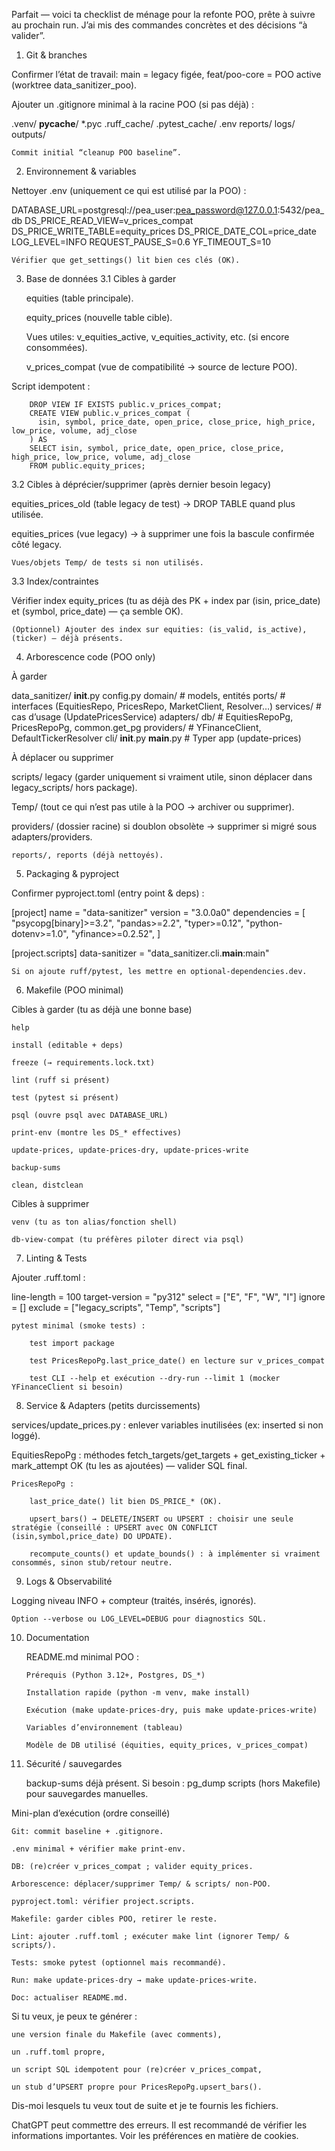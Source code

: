 
Parfait — voici ta checklist de ménage pour la refonte POO, prête à suivre au prochain run. J’ai mis des commandes concrètes et des décisions “à valider”.
1) Git & branches

Confirmer l’état de travail: main = legacy figée, feat/poo-core = POO active (worktree data_sanitizer_poo).

Ajouter un .gitignore minimal à la racine POO (si pas déjà) :

.venv/
__pycache__/
*.pyc
.ruff_cache/
.pytest_cache/
.env
reports/
logs/
outputs/

    Commit initial “cleanup POO baseline”.

2) Environnement & variables

Nettoyer .env (uniquement ce qui est utilisé par la POO) :

DATABASE_URL=postgresql://pea_user:pea_password@127.0.0.1:5432/pea_db
DS_PRICE_READ_VIEW=v_prices_compat
DS_PRICE_WRITE_TABLE=equity_prices
DS_PRICE_DATE_COL=price_date
LOG_LEVEL=INFO
REQUEST_PAUSE_S=0.6
YF_TIMEOUT_S=10

    Vérifier que get_settings() lit bien ces clés (OK).

3) Base de données
3.1 Cibles à garder

    equities (table principale).

    equity_prices (nouvelle table cible).

    Vues utiles: v_equities_active, v_equities_activity, etc. (si encore consommées).

    v_prices_compat (vue de compatibilité → source de lecture POO).

Script idempotent :

        DROP VIEW IF EXISTS public.v_prices_compat;
        CREATE VIEW public.v_prices_compat (
          isin, symbol, price_date, open_price, close_price, high_price, low_price, volume, adj_close
        ) AS
        SELECT isin, symbol, price_date, open_price, close_price, high_price, low_price, volume, adj_close
        FROM public.equity_prices;

3.2 Cibles à déprécier/supprimer (après dernier besoin legacy)

equities_prices_old (table legacy de test) → DROP TABLE quand plus utilisée.

equities_prices (vue legacy) → à supprimer une fois la bascule confirmée côté legacy.

    Vues/objets Temp/ de tests si non utilisés.

3.3 Index/contraintes

Vérifier index equity_prices (tu as déjà des PK + index par (isin, price_date) et (symbol, price_date) — ça semble OK).

    (Optionnel) Ajouter des index sur equities: (is_valid, is_active), (ticker) — déjà présents.

4) Arborescence code (POO only)

À garder

data_sanitizer/
  __init__.py
  config.py
  domain/        # models, entités
  ports/         # interfaces (EquitiesRepo, PricesRepo, MarketClient, Resolver…)
  services/      # cas d’usage (UpdatePricesService)
  adapters/
    db/          # EquitiesRepoPg, PricesRepoPg, common.get_pg
    providers/   # YFinanceClient, DefaultTickerResolver
  cli/
    __init__.py
    __main__.py  # Typer app (update-prices)

À déplacer ou supprimer

scripts/ legacy (garder uniquement si vraiment utile, sinon déplacer dans legacy_scripts/ hors package).

Temp/ (tout ce qui n’est pas utile à la POO → archiver ou supprimer).

providers/ (dossier racine) si doublon obsolète → supprimer si migré sous adapters/providers.

    reports/, reports (déjà nettoyés).

5) Packaging & pyproject

Confirmer pyproject.toml (entry point & deps) :

[project]
name = "data-sanitizer"
version = "3.0.0a0"
dependencies = [
  "psycopg[binary]>=3.2",
  "pandas>=2.2",
  "typer>=0.12",
  "python-dotenv>=1.0",
  "yfinance>=0.2.52",
]

[project.scripts]
data-sanitizer = "data_sanitizer.cli.__main__:main"

    Si on ajoute ruff/pytest, les mettre en optional-dependencies.dev.

6) Makefile (POO minimal)

Cibles à garder (tu as déjà une bonne base)

    help

    install (editable + deps)

    freeze (→ requirements.lock.txt)

    lint (ruff si présent)

    test (pytest si présent)

    psql (ouvre psql avec DATABASE_URL)

    print-env (montre les DS_* effectives)

    update-prices, update-prices-dry, update-prices-write

    backup-sums

    clean, distclean

Cibles à supprimer

    venv (tu as ton alias/fonction shell)

    db-view-compat (tu préfères piloter direct via psql)

7) Linting & Tests

Ajouter .ruff.toml :

line-length = 100
target-version = "py312"
select = ["E", "F", "W", "I"]
ignore = []
exclude = ["legacy_scripts", "Temp", "scripts"]

    pytest minimal (smoke tests) :

        test import package

        test PricesRepoPg.last_price_date() en lecture sur v_prices_compat

        test CLI --help et exécution --dry-run --limit 1 (mocker YFinanceClient si besoin)

8) Service & Adapters (petits durcissements)

services/update_prices.py : enlever variables inutilisées (ex: inserted si non loggé).

EquitiesRepoPg : méthodes fetch_targets/get_targets + get_existing_ticker + mark_attempt OK (tu les as ajoutées) — valider SQL final.

    PricesRepoPg :

        last_price_date() lit bien DS_PRICE_* (OK).

        upsert_bars() → DELETE/INSERT ou UPSERT : choisir une seule stratégie (conseillé : UPSERT avec ON CONFLICT (isin,symbol,price_date) DO UPDATE).

        recompute_counts() et update_bounds() : à implémenter si vraiment consommés, sinon stub/retour neutre.

9) Logs & Observabilité

Logging niveau INFO + compteur (traités, insérés, ignorés).

    Option --verbose ou LOG_LEVEL=DEBUG pour diagnostics SQL.

10) Documentation

    README.md minimal POO :

        Prérequis (Python 3.12+, Postgres, DS_*)

        Installation rapide (python -m venv, make install)

        Exécution (make update-prices-dry, puis make update-prices-write)

        Variables d’environnement (tableau)

        Modèle de DB utilisé (équities, equity_prices, v_prices_compat)

11) Sécurité / sauvegardes

    backup-sums déjà présent. Si besoin : pg_dump scripts (hors Makefile) pour sauvegardes manuelles.

Mini-plan d’exécution (ordre conseillé)

    Git: commit baseline + .gitignore.

    .env minimal + vérifier make print-env.

    DB: (re)créer v_prices_compat ; valider equity_prices.

    Arborescence: déplacer/supprimer Temp/ & scripts/ non-POO.

    pyproject.toml: vérifier project.scripts.

    Makefile: garder cibles POO, retirer le reste.

    Lint: ajouter .ruff.toml ; exécuter make lint (ignorer Temp/ & scripts/).

    Tests: smoke pytest (optionnel mais recommandé).

    Run: make update-prices-dry → make update-prices-write.

    Doc: actualiser README.md.

Si tu veux, je peux te générer :

    une version finale du Makefile (avec comments),

    un .ruff.toml propre,

    un script SQL idempotent pour (re)créer v_prices_compat,

    un stub d’UPSERT propre pour PricesRepoPg.upsert_bars().

Dis-moi lesquels tu veux tout de suite et je te fournis les fichiers.


ChatGPT peut commettre des erreurs. Il est recommandé de vérifier les informations importantes. Voir les préférences en matière de cookies.
